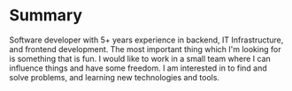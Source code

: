 # Summary                                                     
Software developer with 5+ years experience in backend, IT Infrastructure, and frontend development.
The most important thing which I'm looking for is something that is fun.
I would like to work in a small team where I can influence things and have some freedom.
I am interested in to find and solve problems, and learning new technologies and tools.
